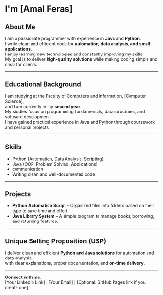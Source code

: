 # I'm [Amal Feras]  

## About Me  
I am a passionate programmer with experience in **Java** and **Python**.  
I write clean and efficient code for **automation, data analysis, and small applications**.  
I enjoy learning new technologies and constantly improving my skills.  
My goal is to deliver **high-quality solutions** while making coding simple and clear for clients.  

---

## Educational Background  
I am studying at the Faculty of Computers and Information, [Computer Science],  
and I am currently in my **second year**.  
My studies focus on programming fundamentals, data structures, and software development.  
I have gained practical experience in Java and Python through coursework and personal projects.  

---

##  Skills  
- Python (Automation, Data Analysis, Scripting)  
- Java (OOP, Problem Solving, Applications)  
- communication  
- Writing clean and well-documented code  

---

##  Projects  
- **Python Automation Script** – Organized files into folders based on their type to save time and effort.  
- **Java Library System** – A simple program to manage books, borrowing, and returning features.  

---

##  Unique Selling Proposition (USP)  
I deliver clean and efficient **Python and Java solutions** for automation and data analysis,  
with clear explanations, proper documentation, and **on-time delivery**.  

---

 **Connect with me:**  
[Your LinkedIn Link] | [Your Email] | [Optional: GitHub Pages link if you create one]  
